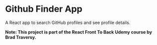 # Github Finder App

A React app to search GitHub profiles and see profile details.

**Note: This project is part of the React Front To Back Udemy course by Brad Traversy.**
